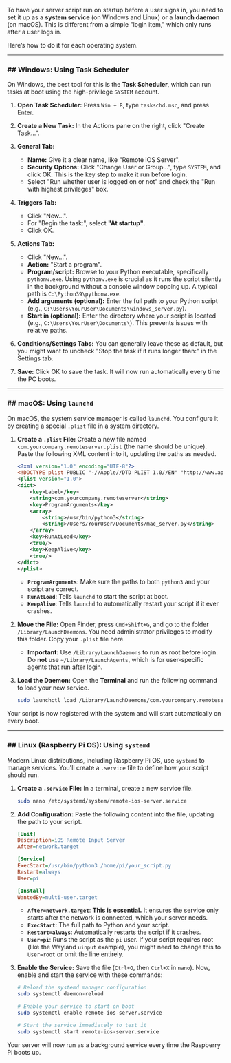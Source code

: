 To have your server script run on startup before a user signs in, you need to set it up as a **system service** (on Windows and Linux) or a **launch daemon** (on macOS). This is different from a simple "login item," which only runs after a user logs in.

Here’s how to do it for each operating system.

-----

### \#\# Windows: Using Task Scheduler

On Windows, the best tool for this is the **Task Scheduler**, which can run tasks at boot using the high-privilege `SYSTEM` account.

1.  **Open Task Scheduler:** Press `Win + R`, type `taskschd.msc`, and press Enter.

2.  **Create a New Task:** In the Actions pane on the right, click "Create Task...".

3.  **General Tab:**

      * **Name:** Give it a clear name, like "Remote iOS Server".
      * **Security Options:** Click "Change User or Group...", type `SYSTEM`, and click OK. This is the key step to make it run before login.
      * Select "Run whether user is logged on or not" and check the "Run with highest privileges" box.

4.  **Triggers Tab:**

      * Click "New...".
      * For "Begin the task:", select **"At startup"**.
      * Click OK.

5.  **Actions Tab:**

      * Click "New...".
      * **Action:** "Start a program".
      * **Program/script:** Browse to your Python executable, specifically `pythonw.exe`. Using `pythonw.exe` is crucial as it runs the script silently in the background without a console window popping up. A typical path is `C:\Python39\pythonw.exe`.
      * **Add arguments (optional):** Enter the full path to your Python script (e.g., `C:\Users\YourUser\Documents\windows_server.py`).
      * **Start in (optional):** Enter the directory where your script is located (e.g., `C:\Users\YourUser\Documents\`). This prevents issues with relative paths.

6.  **Conditions/Settings Tabs:** You can generally leave these as default, but you might want to uncheck "Stop the task if it runs longer than:" in the Settings tab.

7.  **Save:** Click OK to save the task. It will now run automatically every time the PC boots.

-----

### \#\# macOS: Using `launchd`

On macOS, the system service manager is called `launchd`. You configure it by creating a special `.plist` file in a system directory.

1.  **Create a `.plist` File:** Create a new file named `com.yourcompany.remoteserver.plist` (the name should be unique). Paste the following XML content into it, updating the paths as needed.

    ```xml
    <?xml version="1.0" encoding="UTF-8"?>
    <!DOCTYPE plist PUBLIC "-//Apple//DTD PLIST 1.0//EN" "http://www.apple.com/DTDs/PropertyList-1.0.dtd">
    <plist version="1.0">
    <dict>
        <key>Label</key>
        <string>com.yourcompany.remoteserver</string>
        <key>ProgramArguments</key>
        <array>
            <string>/usr/bin/python3</string>
            <string>/Users/YourUser/Documents/mac_server.py</string>
        </array>
        <key>RunAtLoad</key>
        <true/>
        <key>KeepAlive</key>
        <true/>
    </dict>
    </plist>
    ```

      * **`ProgramArguments`**: Make sure the paths to both `python3` and your script are correct.
      * **`RunAtLoad`**: Tells `launchd` to start the script at boot.
      * **`KeepAlive`**: Tells `launchd` to automatically restart your script if it ever crashes.

2.  **Move the File:** Open Finder, press `Cmd+Shift+G`, and go to the folder `/Library/LaunchDaemons`. You need administrator privileges to modify this folder. Copy your `.plist` file here.

      * **Important:** Use `/Library/LaunchDaemons` to run as root before login. Do **not** use `~/Library/LaunchAgents`, which is for user-specific agents that run after login.

3.  **Load the Daemon:** Open the **Terminal** and run the following command to load your new service.

    ```bash
    sudo launchctl load /Library/LaunchDaemons/com.yourcompany.remoteserver.plist
    ```

Your script is now registered with the system and will start automatically on every boot.

-----

### \#\# Linux (Raspberry Pi OS): Using `systemd`

Modern Linux distributions, including Raspberry Pi OS, use `systemd` to manage services. You'll create a `.service` file to define how your script should run.

1.  **Create a `.service` File:** In a terminal, create a new service file.

    ```bash
    sudo nano /etc/systemd/system/remote-ios-server.service
    ```

2.  **Add Configuration:** Paste the following content into the file, updating the path to your script.

    ```ini
    [Unit]
    Description=iOS Remote Input Server
    After=network.target

    [Service]
    ExecStart=/usr/bin/python3 /home/pi/your_script.py
    Restart=always
    User=pi

    [Install]
    WantedBy=multi-user.target
    ```

      * **`After=network.target`**: **This is essential.** It ensures the service only starts after the network is connected, which your server needs.
      * **`ExecStart`**: The full path to Python and your script.
      * **`Restart=always`**: Automatically restarts the script if it crashes.
      * **`User=pi`**: Runs the script as the `pi` user. If your script requires root (like the Wayland `uinput` example), you might need to change this to `User=root` or omit the line entirely.

3.  **Enable the Service:** Save the file (`Ctrl+O`, then `Ctrl+X` in `nano`). Now, enable and start the service with these commands:

    ```bash
    # Reload the systemd manager configuration
    sudo systemctl daemon-reload

    # Enable your service to start on boot
    sudo systemctl enable remote-ios-server.service

    # Start the service immediately to test it
    sudo systemctl start remote-ios-server.service
    ```

Your server will now run as a background service every time the Raspberry Pi boots up.

